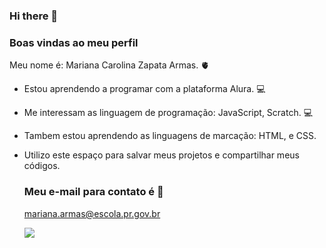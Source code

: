 ### Hi there 👋
### Boas vindas ao meu perfil
Meu nome é: Mariana Carolina Zapata Armas. 🫀
- Estou aprendendo a programar com a plataforma Alura. 💻
- Me interessam as linguagem de programação: JavaScript, Scratch. 💻
- Tambem estou aprendendo as linguagens de marcação: HTML, e CSS.
- Utilizo este espaço para salvar meus projetos e compartilhar meus códigos.

  ### Meu e-mail para contato é 📧

  mariana.armas@escola.pr.gov.br

  
  ![](https://media.tenor.com/PqJ7yMX9GFoAAAAC/bruce-almighty-comedy.gif)

  

<!--
**iam-mari31/iam-mari31** is a ✨ _special_ ✨ repository because its `README.md` (this file) appears on your GitHub profile.

Here are some ideas to get you started:

- 🔭 I’m currently working on ...
- 🌱 I’m currently learning ...
- 👯 I’m looking to collaborate on ...
- 🤔 I’m looking for help with ...
- 💬 Ask me about ...
- 📫 How to reach me: ...
- 😄 Pronouns: ...
- ⚡ Fun fact: ...
-->
